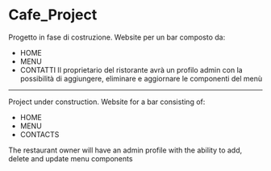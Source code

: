 # Cafe_Project

Progetto in fase di costruzione.
Website per un bar composto da:
- HOME
- MENU
- CONTATTI
Il proprietario del ristorante avrà un profilo admin con la possibilità di aggiungere, eliminare e aggiornare le componenti del menù

-------------------------------------------------------------------------------------------------------------------------------------

Project under construction.
Website for a bar consisting of:
- HOME
- MENU
- CONTACTS

The restaurant owner will have an admin profile with the ability to add, delete and update menu components
